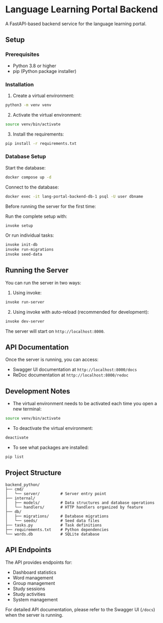 # Language Learning Portal Backend

A FastAPI-based backend service for the language learning portal.

## Setup

### Prerequisites
- Python 3.8 or higher
- pip (Python package installer)

### Installation

1. Create a virtual environment:
```bash
python3 -m venv venv
```

2. Activate the virtual environment:
```bash
source venv/bin/activate
```

3. Install the requirements:
```bash
pip install -r requirements.txt
```

### Database Setup

Start the database:
```bash
docker compose up -d
```

Connect to the database:
```bash
docker exec -it lang-portal-backend-db-1 psql -U user dbname
```

Before running the server for the first time:

Run the complete setup with:
```bash
invoke setup
```

Or run individual tasks:
```bash
invoke init-db
invoke run-migrations
invoke seed-data
```

## Running the Server

You can run the server in two ways:

1. Using invoke:
```bash
invoke run-server
```

2. Using invoke with auto-reload (recommended for development):
```bash
invoke dev-server
```

The server will start on `http://localhost:8000`.

## API Documentation

Once the server is running, you can access:
- Swagger UI documentation at `http://localhost:8000/docs`
- ReDoc documentation at `http://localhost:8000/redoc`

## Development Notes

- The virtual environment needs to be activated each time you open a new terminal:
```bash
source venv/bin/activate
```

- To deactivate the virtual environment:
```bash
deactivate
```

- To see what packages are installed:
```bash
pip list
```

## Project Structure

```
backend_python/
├── cmd/
│   └── server/         # Server entry point
├── internal/
│   ├── models/         # Data structures and database operations
│   └── handlers/       # HTTP handlers organized by feature
├── db/
│   ├── migrations/     # Database migrations
│   └── seeds/          # Seed data files
├── tasks.py            # Task definitions
├── requirements.txt    # Python dependencies
└── words.db            # SQLite database
```

## API Endpoints

The API provides endpoints for:
- Dashboard statistics
- Word management
- Group management
- Study sessions
- Study activities
- System management

For detailed API documentation, please refer to the Swagger UI (`/docs`) when the server is running. 